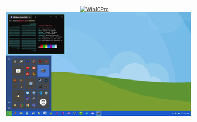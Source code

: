 <div align="center">
<a href="https://github.com/mantekillah/palo-desktops" target="_blank"><img alt="Win10Pro" src="https://img.shields.io/static/v1?logo=windows&label=&message=Windows+10+Pro&color=4aa44b&style=flat-square" height="25" style="padding-right:10px;"/></a>
&nbsp;&nbsp;
<a href="https://github.com/mantekillah/palo-desktops" target="_blank"><img src="./windows10pro.png"></a>
</div>
